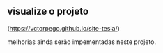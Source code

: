 ## visualize o projeto
(https://vctorpego.github.io/site-tesla/)

melhorias ainda serão impementadas neste projeto.
